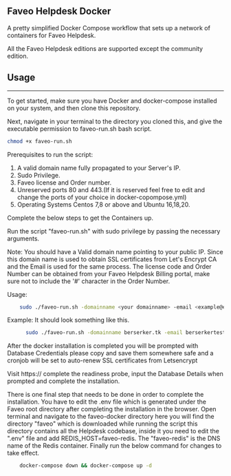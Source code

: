 ## Faveo Helpdesk Docker

A pretty simplified Docker Compose workflow that sets up a network of containers for Faveo Helpdesk.

All the Faveo Helpdesk editions are supported except the community edition.

## Usage
___

To get started, make sure you have Docker and docker-compose installed on your system, and then clone this repository.

Next, navigate in your terminal to the directory you cloned this, and give the executable permission to faveo-run.sh bash script.

```sh
chmod +x faveo-run.sh
```

Prerequisites to run the script:

1. A valid domain name fully propagated to your Server's IP.
2. Sudo Privilege.
3. Faveo license and Order number.
4. Unreserved ports 80 and 443.(If it is reserved feel free to edit and change the ports of your choice in docker-copompose.yml)
5. Operating Systems Centos 7,8 or above and Ubuntu 16,18,20.

Complete the below steps to get the Containers up.

Run the script "faveo-run.sh" with sudo privilege by passing the necessary arguments.

Note: You should have a Valid domain name pointing to your public IP. Since this domain name is used to obtain SSL certificates from Let's Encrypt CA and the Email is used for the same process. The license code and Order Number can be obtained from your Faveo Helpdesk Billing portal, make sure not to include the '#' character in the Order Number.


Usage:
```sh
	sudo ./faveo-run.sh -domainname <your domainname> -email <example@email.com> -license <faveo license code> -orderno <faveo order number>
```
Example: It should look something like this.
```sh
      sudo ./faveo-run.sh -domainname berserker.tk -email berserkertest@gmail.com -license 5H876********** -orderno 8123******
```
After the docker installation is completed you will be prompted with Database Credentials please copy and save them somewhere safe and a cronjob will be set to auto-renew SSL certificates from Letsencrypt

Visit https://<yourdomainname> complete the readiness probe, input the Database Details when prompted and complete the installation.

There is one final step that needs to be done in order to complete the installation. You have to edit the .env file which is generated under the Faveo root directory after completing the installation in the browser. Open terminal and navigate to the faveo-docker directory here you will find the directory "faveo" which is downloaded while running the script this directory contains all the Helpdesk codebase, inside it you need to edit the ".env" file and add REDIS_HOST=faveo-redis. The "faveo-redis" is the DNS name of the Redis container. Finally run the below command for changes to take effect.
```sh
	docker-compose down && docker-compose up -d
```
	



